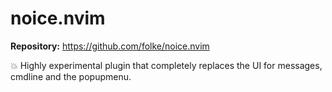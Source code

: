 # noice.nvim

**Repository:** https://github.com/folke/noice.nvim

💥 Highly experimental plugin that completely replaces the UI for messages, cmdline and the popupmenu.
